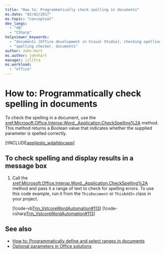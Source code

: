 ```yaml
---
title: "How to: Programmatically check spelling in documents"
ms.date: "02/02/2017"
ms.topic: "conceptual"
dev_langs:
  - "VB"
  - "CSharp"
helpviewer_keywords:
  - "documents [Office development in Visual Studio], checking spelling"
  - "spelling checker, documents"
author: John-Hart
ms.author: johnhart
manager: jillfra
ms.workload:
  - "office"
---
```

# How to: Programmatically check spelling in documents
  To check the spelling in a document, use the <xref:Microsoft.Office.Interop.Word._Application.CheckSpelling%2A> method. This method returns a Boolean value that indicates whether the supplied parameter is spelled correctly.

 [!INCLUDE[appliesto_wdalldocapp](../vsto/includes/appliesto-wdalldocapp-md.md)]

## To check spelling and display results in a message box

1. Call the <xref:Microsoft.Office.Interop.Word._Application.CheckSpelling%2A> method and pass it a range of text to check for spelling errors. To use this code example, run it from the `ThisDocument` or `ThisAddIn` class in your project.

     [!code-vb[Trin_VstcoreWordAutomation#113](../vsto/codesnippet/VisualBasic/Trin_VstcoreWordAutomationVB/ThisDocument.vb#113)]
     [!code-csharp[Trin_VstcoreWordAutomation#113](../vsto/codesnippet/CSharp/Trin_VstcoreWordAutomationCS/ThisDocument.cs#113)]

## See also
- [How to: Programmatically define and select ranges in documents](../vsto/how-to-programmatically-define-and-select-ranges-in-documents.md)
- [Optional parameters in Office solutions](../vsto/optional-parameters-in-office-solutions.md)
